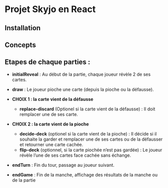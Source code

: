 # Projet Skyjo en React

## Installation

## Concepts

## Etapes de chaque parties :

- **initialReveal** : Au début de la partie, chaque joueur révèle 2 de ses cartes.

- **draw** : Le joueur pioche une carte (depuis la pioche ou la défausse).
- **CHOIX 1 : la carte vient de la défausse**
  - **replace-discard** (Optionel si la carte vient de la défausse) : Il doit remplacer une de ses carte.
- **CHOIX 2 : la carte vient de la pioche**
  - **decide-deck** (optionel si la carte vient de la pioche) : Il décide si il souhaite la garder et remplacer une de ses cartes ou de la défausser et retourner une carte cachée.
  - **flip-deck** (optionnel, si la carte piochée n’est pas gardée) : Le joueur révèle l’une de ses cartes face cachée sans échange.
- **endTurn** : Fin du tour, passage au joueur suivant.
- **endGame** : Fin de la manche, affichage des résultats de la manche ou de la partie